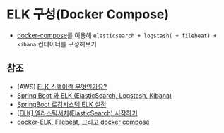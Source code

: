 # ELK 구성(Docker Compose)
- [docker-compose](https://github.com/HashCitrine/testElk/blob/main/elk/docker-compose.yml)를 이용해 `elasticsearch + logstash( + filebeat) + kibana` 컨테이너를 구성해보기

## 참조
- (AWS) [ELK 스택이란 무엇인가요?](https://aws.amazon.com/ko/what-is/elk-stack/)
- [Spring Boot 와 ELK (ElasticSearch, Logstash, Kibana)](https://sharplee7.tistory.com/120)
- [SpringBoot 로깅시스템 ELK 설정](https://velog.io/@mooh2jj/Springboot-ELK-%EC%84%A4%EC%A0%95)
- [[ELK] 엘라스틱서치(ElasticSearch) 시작하기](https://12bme.tistory.com/171)
- [docker-ELK, Filebeat, 그리고 docker compose](https://morgenmuffel.tistory.com/31)
